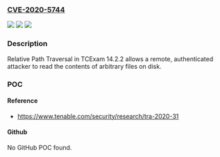 ### [CVE-2020-5744](https://cve.mitre.org/cgi-bin/cvename.cgi?name=CVE-2020-5744)
![](https://img.shields.io/static/v1?label=Product&message=TCExam&color=blue)
![](https://img.shields.io/static/v1?label=Version&message=n%2Fa&color=blue)
![](https://img.shields.io/static/v1?label=Vulnerability&message=Authenticated%20Directory%20Traversal%20%2F%20Arbitrary%20File%20Read&color=brighgreen)

### Description

Relative Path Traversal in TCExam 14.2.2 allows a remote, authenticated attacker to read the contents of arbitrary files on disk.

### POC

#### Reference
- https://www.tenable.com/security/research/tra-2020-31

#### Github
No GitHub POC found.

